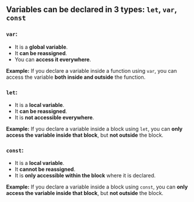 ## Variables can be declared in 3 types: `let`, `var`, `const`

### `var`:
- It is a **global variable**.
- It **can be reassigned**.
- You can **access it everywhere**.

**Example:**
If you declare a variable inside a function using `var`, you can access the variable **both inside and outside** the function.

### `let`:
- It is a **local variable**.
- It **can be reassigned**.
- It is **not accessible everywhere**.

**Example:**
If you declare a variable inside a block using `let`, you can **only access the variable inside that block**, but **not outside** the block.

### `const`:
- It is a **local variable**.
- It **cannot be reassigned**.
- It is **only accessible within the block** where it is declared.

**Example:**
If you declare a variable inside a block using `const`, you can **only access the variable inside that block**, but **not outside** the block.

